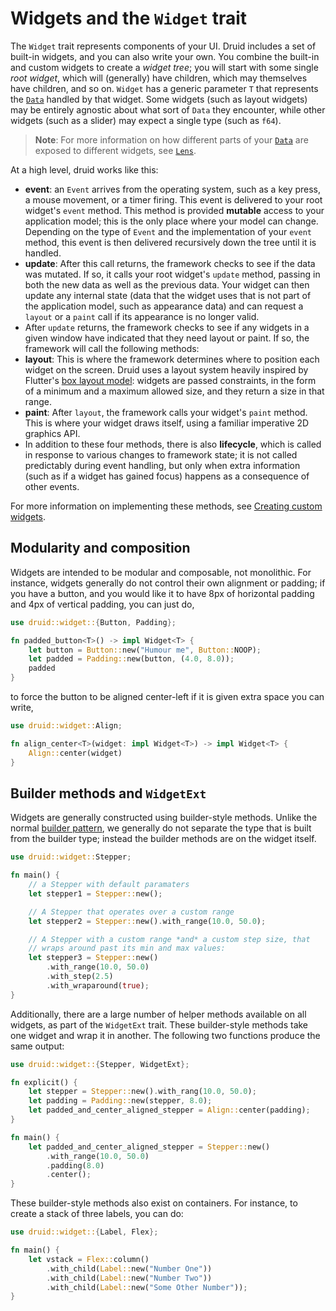 # Widgets and the `Widget` trait

The `Widget` trait represents components of your UI. Druid includes a set of
built-in widgets, and you can also write your own. You combine the built-in
and custom widgets to create a *widget tree*; you will start with some single
*root widget*, which will (generally) have children, which may themselves have
children, and so on. `Widget` has a generic parameter `T` that represents
the [`Data`] handled by that widget. Some widgets (such as layout widgets)
may be entirely agnostic about what sort of `Data` they encounter, while other
widgets (such as a slider) may expect a single type (such as `f64`).

> **Note**: For more information on how different parts of your [`Data`] are exposed
to different widgets, see [`Lens`].

At a high level, druid works like this:

- **event**: an `Event` arrives from the operating system, such as a key press,
a mouse movement, or a timer firing. This event is delivered to your root
widget's `event` method. This method is provided **mutable** access to your
application model; this is the only place where your model can change. Depending
on the type of `Event` and the implementation of your `event` method, this
event is then delivered recursively down the tree until it is handled.
- **update**: After this call returns, the framework checks to see if the data was mutated.
  If so, it calls your root widget's `update` method, passing in both the new
  data as well as the previous data. Your widget can then update any internal
  state (data that the widget uses that is not part of the application model,
  such as appearance data) and can request a `layout` or a `paint` call if
  its appearance is no longer valid.
- After `update` returns, the framework checks to see if any widgets in a
  given window have indicated that they need layout or paint. If so, the
  framework will call the following methods:
- **layout**: This is where the framework determines where to position each
  widget on the screen. Druid uses a layout system heavily inspired by Flutter's
  [box layout model]: widgets are passed constraints, in the form of a minimum
  and a maximum allowed size, and they return a size in that range.
- **paint**: After `layout`, the framework calls your widget's `paint` method.
This is where your widget draws itself, using a familiar imperative 2D graphics
API.
- In addition to these four methods, there is also **lifecycle**, which is
  called in response to various changes to framework state; it is not called
  predictably during event handling, but only when extra information (such
  as if a widget has gained focus) happens as a consequence of other events.

For more information on implementing these methods, see [Creating custom
widgets].

## Modularity and composition

Widgets are intended to be modular and composable, not monolithic. For instance,
widgets generally do not control their own alignment or padding; if you have
a button, and you would like it to have 8px of horizontal padding and 4px of
vertical padding, you can just do,

```rust
use druid::widget::{Button, Padding};

fn padded_button<T>() -> impl Widget<T> {
    let button = Button::new("Humour me", Button::NOOP);
    let padded = Padding::new(button, (4.0, 8.0));
    padded
}
```
to force the button to be aligned center-left if it is given extra space you can
write,

```rust
use druid::widget::Align;

fn align_center<T>(widget: impl Widget<T>) -> impl Widget<T> {
    Align::center(widget)
}
```

## Builder methods and `WidgetExt`

Widgets are generally constructed using builder-style methods. Unlike the normal
[builder pattern], we generally do not separate the type that is
built from the builder type; instead the builder methods are on the widget
itself.

```rust
use druid::widget::Stepper;

fn main() {
    // a Stepper with default paramaters
    let stepper1 = Stepper::new();

    // A Stepper that operates over a custom range
    let stepper2 = Stepper::new().with_range(10.0, 50.0);

    // A Stepper with a custom range *and* a custom step size, that
    // wraps around past its min and max values:
    let stepper3 = Stepper::new()
        .with_range(10.0, 50.0)
        .with_step(2.5)
        .with_wraparound(true);
}
```

Additionally, there are a large number of helper methods available on all
widgets, as part of the `WidgetExt` trait. These builder-style methods take one
widget and wrap it in another. The following two functions produce the same
output:

```rust
use druid::widget::{Stepper, WidgetExt};

fn explicit() {
    let stepper = Stepper::new().with_rang(10.0, 50.0);
    let padding = Padding::new(stepper, 8.0);
    let padded_and_center_aligned_stepper = Align::center(padding);
}

fn main() {
    let padded_and_center_aligned_stepper = Stepper::new()
        .with_range(10.0, 50.0)
        .padding(8.0)
        .center();
}
```

These builder-style methods also exist on containers. For instance, to create
a stack of three labels, you can do:

```rust
use druid::widget::{Label, Flex};

fn main() {
    let vstack = Flex::column()
        .with_child(Label::new("Number One"))
        .with_child(Label::new("Number Two"))
        .with_child(Label::new("Some Other Number"));
}
```

[`Data`]: ./data.md
[`Lens`]: ./lens.md
[box layout model]: https://api.flutter.dev/flutter/rendering/BoxConstraints-class.html
[Creating custom widgets]: ./custom_widgets.md
[builder pattern]: https://doc.rust-lang.org/1.0.0/style/ownership/builders.html
